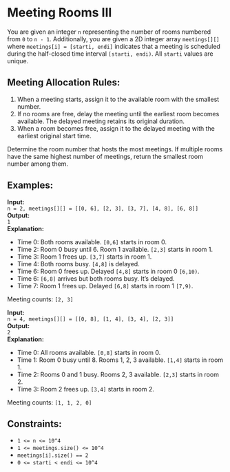 # Meeting Rooms III

You are given an integer `n` representing the number of rooms numbered from `0` to `n - 1`. Additionally, you are given a 2D integer array `meetings[][]` where `meetings[i] = [starti, endi]` indicates that a meeting is scheduled during the half-closed time interval `[starti, endi)`. All `starti` values are unique.

## Meeting Allocation Rules:

1. When a meeting starts, assign it to the available room with the smallest number.
2. If no rooms are free, delay the meeting until the earliest room becomes available. The delayed meeting retains its original duration.
3. When a room becomes free, assign it to the delayed meeting with the earliest original start time.

Determine the room number that hosts the most meetings. If multiple rooms have the same highest number of meetings, return the smallest room number among them.

## Examples:

**Input:**  
`n = 2, meetings[][] = [[0, 6], [2, 3], [3, 7], [4, 8], [6, 8]]`  
**Output:**  
`1`  
**Explanation:**  
- Time 0: Both rooms available. `[0,6]` starts in room 0.
- Time 2: Room 0 busy until 6. Room 1 available. `[2,3]` starts in room 1.
- Time 3: Room 1 frees up. `[3,7]` starts in room 1.
- Time 4: Both rooms busy. `[4,8]` is delayed.
- Time 6: Room 0 frees up. Delayed `[4,8]` starts in room 0 `[6,10)`.
- Time 6: `[6,8]` arrives but both rooms busy. It’s delayed.
- Time 7: Room 1 frees up. Delayed `[6,8]` starts in room 1 `[7,9)`.

Meeting counts: `[2, 3]`

**Input:**  
`n = 4, meetings[][] = [[0, 8], [1, 4], [3, 4], [2, 3]]`  
**Output:**  
`2`  
**Explanation:**  
- Time 0: All rooms available. `[0,8]` starts in room 0.
- Time 1: Room 0 busy until 8. Rooms 1, 2, 3 available. `[1,4]` starts in room 1.
- Time 2: Rooms 0 and 1 busy. Rooms 2, 3 available. `[2,3]` starts in room 2.
- Time 3: Room 2 frees up. `[3,4]` starts in room 2.

Meeting counts: `[1, 1, 2, 0]`

## Constraints:

- `1 <= n <= 10^4`
- `1 <= meetings.size() <= 10^4`
- `meetings[i].size() == 2`
- `0 <= starti < endi <= 10^4`